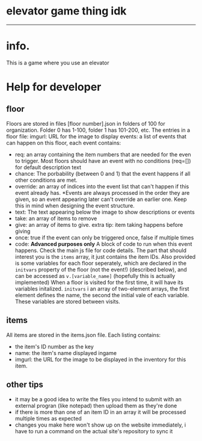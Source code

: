 # elevator game thing idk
---
# info.
This is a game where you use an elevator
# Help for developer
## floor
Floors are stored in files \[floor number\].json in folders of 100 for organization. Folder 0 has 1-100, folder 1 has 101-200, etc. 
The entries in a floor file:
imgurl: URL for the image to display
events: a list of events that can happen on this floor, each event contains:
- req: an array containing the item numbers that are needed for the even to trigger. Most floors should have an event with no conditions (req=\[\]) for default description text
- chance: The porbability (between 0 and 1) that the event happens if all other conditions are met.
- override: an array of indices into the event list that can't happen if this event already has. \*Events are always processed in the order they are given, so an event appearing later can't override an earlier one. Keep this in mind when designing the event structure.
- text: The text appearing below the image to show descriptions or events
- take: an array of items to remove
- give: an array of items to give. extra tip: item taking happens before giving
- once: true if the event can only be triggered once, false if multiple times
- code: **Advanced purposes only** A block of code to run when this event happens. Check the main js file for code details. The part that should interest you is the `items` array, it just contains the item IDs. Also provided is some variables for each floor seperately, which are declared in the `initvars` property of the floor (not the event!) (described below), and can be accessed as `v.[variable_name]` (hopefully this is actually implemented)
When a floor is visited for the first time, it will have its variables initalized. `initvars` i an array of two-element arrays, the first element defines the name, the second the initial vale of each variable. These variables are stored between visits. 
## items
All items are stored in the items.json file. Each listing contains:
- the item's ID number as the key
- name: the item's name displayed ingame
- imgurl: the URL for the image to be displayed in the inventory for this item.
## other tips
- it may be a good idea to write the files you intend to submit with an external progran (like notepad) then upload them as they're done
- if there is more than one of an item ID in an array it will be processed multiple times as expected
- changes you make here won't show up on the website immediately, i have to run a command on the actual site's repository to sync it
